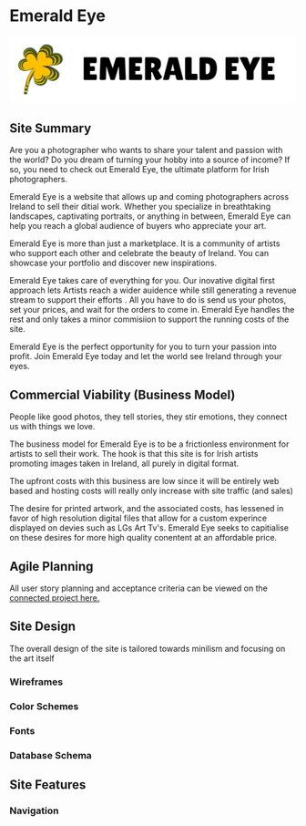 # Emerald Eye

![Logo](assets/docs/brand_logo.png)

## Site Summary

Are you a photographer who wants to share your talent and passion with the world? Do you dream of turning your hobby into a source of income? If so, you need to check out Emerald Eye, the ultimate platform for Irish photographers. 

Emerald Eye is a website that allows up and coming photographers across Ireland to sell their ditial work. Whether you specialize in breathtaking landscapes, captivating portraits, or anything in between, Emerald Eye can help you reach a global audience of buyers who appreciate your art. 

Emerald Eye is more than just a marketplace. It is a community of artists who support each other and celebrate the beauty of Ireland. You can showcase your portfolio and discover new inspirations. 

Emerald Eye takes care of everything for you. Our inovative digital first approach lets Artists reach a wider auidence while still generating a revenue stream to support their efforts . All you have to do is send us your photos, set your prices, and wait for the orders to come in. Emerald Eye handles the rest and only takes a minor commisiion to support the running costs of the site. 

Emerald Eye is the perfect opportunity for you to turn your passion into profit. Join Emerald Eye today and let the world see Ireland through your eyes. 

## Commercial Viability (Business Model) 

People like good photos, they tell stories, they stir emotions, they connect us with things we love. 

The business model for Emerald Eye is to be a frictionless environment for artists to sell their work. The hook is that this site is for Irish artists promoting images taken in Ireland, all purely in digital format. 

The upfront costs with this business are low since it will be entirely web based and hosting costs will really only increase with site traffic (and sales) 

The desire for printed artwork, and the associated costs, has lessened in favor of high resolution digital files that allow for a custom experince displayed on devies such as LGs Art Tv's. Emerald Eye seeks to capitialise on these desires for more high quality conentent at an affordable price.

## Agile Planning

All user story planning and acceptance criteria can be viewed on the [connected project here.](https://github.com/users/Will-Griffiths-Ireland/projects/4/views/2)

## Site Design

The overall design of the site is tailored towards minilism and focusing on the art itself

### Wireframes

### Color Schemes

### Fonts

### Database Schema

## Site Features

### Navigation

